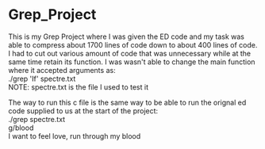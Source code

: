 # Grep_Project

This is my Grep Project where I was given the ED code and my task was able to compress about 1700 lines of code down to about 
400 lines of code. I had to cut out various amount of code that was unnecessary while at the same time retain its function.
I was wasn't able to change the main function where it accepted arguments as:<br/>
    ./grep 'If' spectre.txt    <br/> NOTE: spectre.txt is the file I used to test it <br/>
  
The way to run this c file is the same way to be able to run the orignal ed code supplied to us at the start of the project:<br/>
     ./grep spectre.txt<br/>
     g/blood<br/>
     I want to feel love, run through my blood
